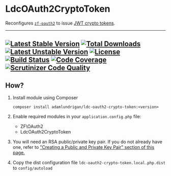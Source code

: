 # LdcOAuth2CryptoToken

Reconfigures [`zf-oauth2`](https://github.com/zfcampus/zf-oauth2) to issue [JWT crypto tokens](http://bshaffer.github.io/oauth2-server-php-docs/overview/crypto-tokens/).

---
[![Latest Stable Version](https://poser.pugx.org/adamlundrigan/ldc-oauth2-crypto-token/v/stable.svg)](https://packagist.org/packages/adamlundrigan/ldc-oauth2-crypto-token) [![Total Downloads](https://poser.pugx.org/adamlundrigan/ldc-oauth2-crypto-token/downloads.svg)](https://packagist.org/packages/adamlundrigan/ldc-oauth2-crypto-token) [![Latest Unstable Version](https://poser.pugx.org/adamlundrigan/ldc-oauth2-crypto-token/v/unstable.svg)](https://packagist.org/packages/adamlundrigan/ldc-oauth2-crypto-token) [![License](https://poser.pugx.org/adamlundrigan/ldc-oauth2-crypto-token/license.svg)](https://packagist.org/packages/adamlundrigan/ldc-oauth2-crypto-token)
[![Build Status](https://travis-ci.org/adamlundrigan/LdcOAuth2CryptoToken.svg?branch=master)](https://travis-ci.org/adamlundrigan/LdcOAuth2CryptoToken)
[![Code Coverage](https://scrutinizer-ci.com/g/adamlundrigan/LdcOAuth2CryptoToken/badges/coverage.png?b=master)](https://scrutinizer-ci.com/g/Ocramius/Instantiator/?branch=master)
[![Scrutinizer Code Quality](https://scrutinizer-ci.com/g/adamlundrigan/LdcOAuth2CryptoToken/badges/quality-score.png?b=master)](https://scrutinizer-ci.com/g/adamlundrigan/LdcOAuth2CryptoToken/?branch=master)
---

## How?

1. Install module using Composer

   ```
   composer install adamlundrigan/ldc-oauth2-crypto-token:<version>
   ```

2. Enable required modules in your `application.config.php` file:

   - ZF\OAuth2
   - LdcOAuth2CryptoToken 

3. You will need an RSA public/private key pair.  If you do not already have one, refer to ["Creating a Public and Private Key Pair" section of this page.](http://bshaffer.github.io/oauth2-server-php-docs/overview/crypto-tokens/) 

4. Copy the dist configuration file `ldc-oauth2-crypto-token.local.php.dist` to `config/autoload`



